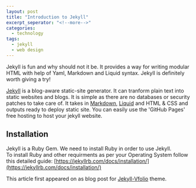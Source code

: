 ```yaml
---
layout: post
title: "Introduction to Jekyll"
excerpt_seperator: "<!--more-->"
categories:
  - technology
tags:
  - jekyll
  - web design
---
```


Jekyll is fun and why should not it be. It provides a way for writing modular HTML with help of Yaml, Markdown and Liquid syntax.
Jekyll is definitely worth giving a try!

<!--more-->

[Jekyll](https://jekyllrb.com/) is a blog-aware static-site generator. It can tranform plain text into static websites and blogs. It is simple as there are no databases or security patches to take care of. It takes in [Markdown](https://www.markdownguide.org/), [Liquid](https://shopify.github.io/liquid/) and HTML & CSS and outputs ready to deploy static site. You can easily use the 'GitHub Pages' free hosting to host your jekyll website.

## Installation
Jekyll is a Ruby Gem. We need to install Ruby in order to use Jekyll.<br>
To install Ruby and other requirments as per your Operating System follow this detailed guide: [https://jekyllrb.com/docs/installation/](https://jekyllrb.com/docs/installation/)


This article first appeared on as blog post for [Jekyll-Vfolio](https://github.com/ravigupta-art/jekyll-vfolio) theme.
